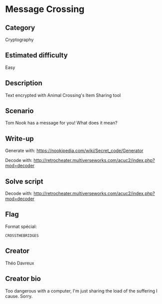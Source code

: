 # Message Crossing

## Category
Cryptography

## Estimated difficulty
Easy

## Description
Text encrypted with Animal Crossing's Item Sharing tool

## Scenario
Tom Nook has a message for you! What does it mean?

## Write-up
Generate with:
https://nookipedia.com/wiki/Secret_code/Generator

Decode with:
http://retrocheater.multiverseworks.com/acuc2/index.php?mod=decoder

## Solve script
Decode with:
http://retrocheater.multiverseworks.com/acuc2/index.php?mod=decoder

## Flag
Format spécial:

```
CROSSTHEBRIDGES
```

## Creator
Théo Davreux

## Creator bio
Too dangerous with a computer, I'm just sharing the load of the suffering I cause. Sorry.
